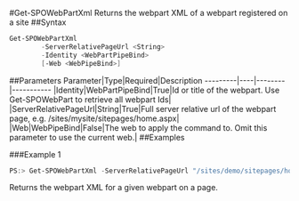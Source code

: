 #Get-SPOWebPartXml
Returns the webpart XML of a webpart registered on a site
##Syntax
```powershell
Get-SPOWebPartXml
        -ServerRelativePageUrl <String>
        -Identity <WebPartPipeBind>
        [-Web <WebPipeBind>]
```


##Parameters
Parameter|Type|Required|Description
---------|----|--------|-----------
|Identity|WebPartPipeBind|True|Id or title of the webpart. Use Get-SPOWebPart to retrieve all webpart Ids|
|ServerRelativePageUrl|String|True|Full server relative url of the webpart page, e.g. /sites/mysite/sitepages/home.aspx|
|Web|WebPipeBind|False|The web to apply the command to. Omit this parameter to use the current web.|
##Examples

###Example 1
```powershell
PS:> Get-SPOWebPartXml -ServerRelativePageUrl "/sites/demo/sitepages/home.aspx" -Identity a2875399-d6ff-43a0-96da-be6ae5875f82
```
Returns the webpart XML for a given webpart on a page.
